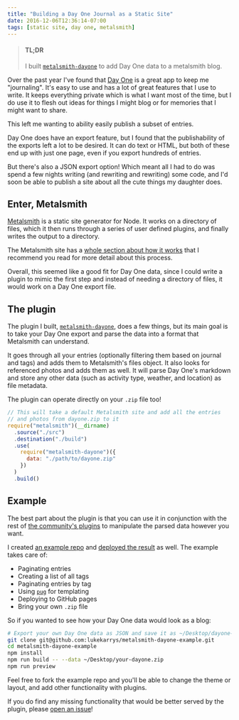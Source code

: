 ```yaml
---
title: "Building a Day One Journal as a Static Site"
date: 2016-12-06T12:36:14-07:00
tags: [static site, day one, metalsmith]
---
```


> #### TL;DR
>
> I built [`metalsmith-dayone`](https://github.com/lukekarrys/metalsmith-dayone) to add Day One data to a metalsmith blog.

Over the past year I've found that [Day One](http://dayoneapp.com/) is a great app to keep me "journaling". It's easy to use and has a lot of great features that I use to write. It keeps everything private which is what I want most of the time, but I do use it to flesh out ideas for things I might blog or for memories that I might want to share.

This left me wanting to ability easily publish a subset of entries.

Day One does have an export feature, but I found that the publishability of the exports left a lot to be desired. It can do text or HTML, but both of these end up with just one page, even if you export hundreds of entries.

But there's also a JSON export option! Which meant all I had to do was spend a few nights writing (and rewriting and rewriting) some code, and I'd soon be able to publish a site about all the cute things my daughter does.

<!-- more -->

## Enter, Metalsmith

[Metalsmith](http://www.metalsmith.io/) is a static site generator for Node. It works on a directory of files, which it then runs through a series of user defined plugins, and finally writes the output to a directory.

The Metalsmith site has a [whole section about how it works](http://www.metalsmith.io/#how-does-it-work-in-more-detail-) that I recommend you read for more detail about this process.

Overall, this seemed like a good fit for Day One data, since I could write a plugin to mimic the first step and instead of needing a directory of files, it would work on a Day One export file.

## The plugin

The plugin I built, [`metalsmith-dayone`](https://github.com/lukekarrys/metalsmith-dayone), does a few things, but its main goal is to take your Day One export and parse the data into a format that Metalsmith can understand.

It goes through all your entries (optionally filtering them based on journal and tags) and adds them to Metalsmith's files object. It also looks for referenced photos and adds them as well. It will parse Day One's markdown and store any other data (such as activity type, weather, and location) as file metadata.

The plugin can operate directly on your `.zip` file too!

```js
// This will take a default Metalsmith site and add all the entries
// and photos from dayone.zip to it
require("metalsmith")(__dirname)
  .source("./src")
  .destination("./build")
  .use(
    require("metalsmith-dayone")({
      data: "./path/to/dayone.zip"
    })
  )
  .build()
```

## Example

The best part about the plugin is that you can use it in conjunction with the rest of [the community's plugins](http://www.metalsmith.io/#the-community-plugins) to manipulate the parsed data however you want.

I created [an example repo](https://github.com/lukekarrys/metalsmith-dayone-example) and [deployed the result](http://metalsmith-dayone.lukecod.es/) as well. The example takes care of:

- Paginating entries
- Creating a list of all tags
- Paginating entries by tag
- Using [`pug`](https://pugjs.org) for templating
- Deploying to GitHub pages
- Bring your own `.zip` file

So if you wanted to see how your Day One data would look as a blog:

```bash
# Export your own Day One data as JSON and save it as ~/Desktop/dayone-data.zip
git clone git@github.com:lukekarrys/metalsmith-dayone-example.git
cd metalsmith-dayone-example
npm install
npm run build -- --data ~/Desktop/your-dayone.zip
npm run preview
```

Feel free to fork the example repo and you'll be able to change the theme or layout, and add other functionality with plugins.

If you do find any missing functionality that would be better served by the plugin, please [open an issue](https://github.com/lukekarrys/metalsmith-dayone/issues/new)!
